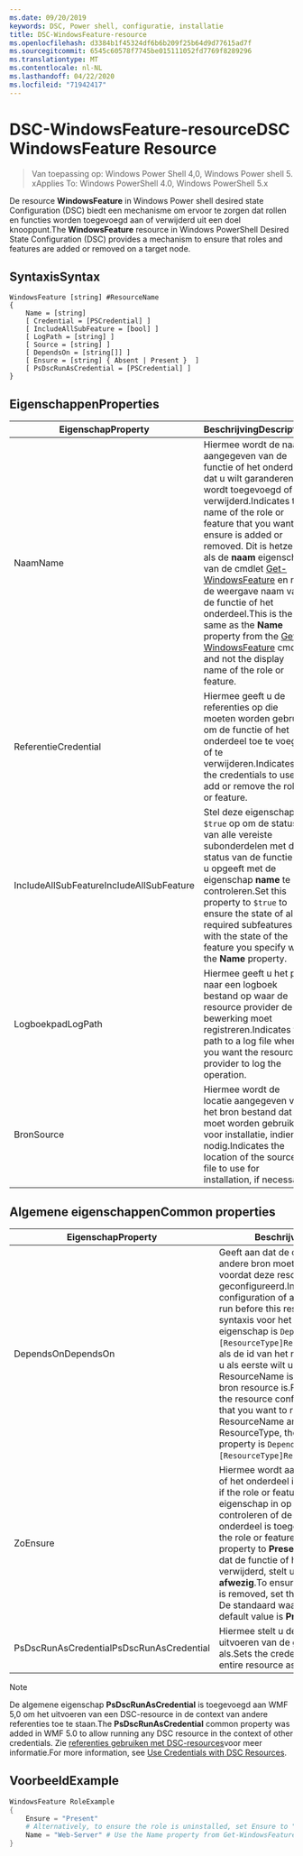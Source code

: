 ```yaml
---
ms.date: 09/20/2019
keywords: DSC, Power shell, configuratie, installatie
title: DSC-WindowsFeature-resource
ms.openlocfilehash: d3384b1f45324df6b6b209f25b64d9d77615ad7f
ms.sourcegitcommit: 6545c60578f7745be015111052fd7769f8289296
ms.translationtype: MT
ms.contentlocale: nl-NL
ms.lasthandoff: 04/22/2020
ms.locfileid: "71942417"
---
```

# <a name="dsc-windowsfeature-resource"></a><span data-ttu-id="52ad8-103">DSC-WindowsFeature-resource</span><span class="sxs-lookup"><span data-stu-id="52ad8-103">DSC WindowsFeature Resource</span></span>

> <span data-ttu-id="52ad8-104">Van toepassing op: Windows Power Shell 4,0, Windows Power shell 5. x</span><span class="sxs-lookup"><span data-stu-id="52ad8-104">Applies To: Windows PowerShell 4.0, Windows PowerShell 5.x</span></span>

<span data-ttu-id="52ad8-105">De resource **WindowsFeature** in Windows Power shell desired state Configuration (DSC) biedt een mechanisme om ervoor te zorgen dat rollen en functies worden toegevoegd aan of verwijderd uit een doel knooppunt.</span><span class="sxs-lookup"><span data-stu-id="52ad8-105">The **WindowsFeature** resource in Windows PowerShell Desired State Configuration (DSC) provides a mechanism to ensure that roles and features are added or removed on a target node.</span></span>

## <a name="syntax"></a><span data-ttu-id="52ad8-106">Syntaxis</span><span class="sxs-lookup"><span data-stu-id="52ad8-106">Syntax</span></span>

```Syntax
WindowsFeature [string] #ResourceName
{
    Name = [string]
    [ Credential = [PSCredential] ]
    [ IncludeAllSubFeature = [bool] ]
    [ LogPath = [string] ]
    [ Source = [string] ]
    [ DependsOn = [string[]] ]
    [ Ensure = [string] { Absent | Present }  ]
    [ PsDscRunAsCredential = [PSCredential] ]
}
```

## <a name="properties"></a><span data-ttu-id="52ad8-107">Eigenschappen</span><span class="sxs-lookup"><span data-stu-id="52ad8-107">Properties</span></span>

|<span data-ttu-id="52ad8-108">Eigenschap</span><span class="sxs-lookup"><span data-stu-id="52ad8-108">Property</span></span> |<span data-ttu-id="52ad8-109">Beschrijving</span><span class="sxs-lookup"><span data-stu-id="52ad8-109">Description</span></span> |
|---|---|
|<span data-ttu-id="52ad8-110">Naam</span><span class="sxs-lookup"><span data-stu-id="52ad8-110">Name</span></span> |<span data-ttu-id="52ad8-111">Hiermee wordt de naam aangegeven van de functie of het onderdeel dat u wilt garanderen, wordt toegevoegd of verwijderd.</span><span class="sxs-lookup"><span data-stu-id="52ad8-111">Indicates the name of the role or feature that you want to ensure is added or removed.</span></span> <span data-ttu-id="52ad8-112">Dit is hetzelfde als de **naam** eigenschap van de cmdlet [Get-WindowsFeature](/powershell/module/servermanager/Get-WindowsFeature) en niet de weergave naam van de functie of het onderdeel.</span><span class="sxs-lookup"><span data-stu-id="52ad8-112">This is the same as the **Name** property from the [Get-WindowsFeature](/powershell/module/servermanager/Get-WindowsFeature) cmdlet, and not the display name of the role or feature.</span></span> |
|<span data-ttu-id="52ad8-113">Referentie</span><span class="sxs-lookup"><span data-stu-id="52ad8-113">Credential</span></span> |<span data-ttu-id="52ad8-114">Hiermee geeft u de referenties op die moeten worden gebruikt om de functie of het onderdeel toe te voegen of te verwijderen.</span><span class="sxs-lookup"><span data-stu-id="52ad8-114">Indicates the credentials to use to add or remove the role or feature.</span></span> |
|<span data-ttu-id="52ad8-115">IncludeAllSubFeature</span><span class="sxs-lookup"><span data-stu-id="52ad8-115">IncludeAllSubFeature</span></span> |<span data-ttu-id="52ad8-116">Stel deze eigenschap in `$true` op om de status van alle vereiste subonderdelen met de status van de functie die u opgeeft met de eigenschap **name** te controleren.</span><span class="sxs-lookup"><span data-stu-id="52ad8-116">Set this property to `$true` to ensure the state of all required subfeatures with the state of the feature you specify with the **Name** property.</span></span> |
|<span data-ttu-id="52ad8-117">Logboekpad</span><span class="sxs-lookup"><span data-stu-id="52ad8-117">LogPath</span></span> |<span data-ttu-id="52ad8-118">Hiermee geeft u het pad naar een logboek bestand op waar de resource provider de bewerking moet registreren.</span><span class="sxs-lookup"><span data-stu-id="52ad8-118">Indicates the path to a log file where you want the resource provider to log the operation.</span></span> |
|<span data-ttu-id="52ad8-119">Bron</span><span class="sxs-lookup"><span data-stu-id="52ad8-119">Source</span></span> |<span data-ttu-id="52ad8-120">Hiermee wordt de locatie aangegeven van het bron bestand dat moet worden gebruikt voor installatie, indien nodig.</span><span class="sxs-lookup"><span data-stu-id="52ad8-120">Indicates the location of the source file to use for installation, if necessary.</span></span> |

## <a name="common-properties"></a><span data-ttu-id="52ad8-121">Algemene eigenschappen</span><span class="sxs-lookup"><span data-stu-id="52ad8-121">Common properties</span></span>

|<span data-ttu-id="52ad8-122">Eigenschap</span><span class="sxs-lookup"><span data-stu-id="52ad8-122">Property</span></span> |<span data-ttu-id="52ad8-123">Beschrijving</span><span class="sxs-lookup"><span data-stu-id="52ad8-123">Description</span></span> |
|---|---|
|<span data-ttu-id="52ad8-124">DependsOn</span><span class="sxs-lookup"><span data-stu-id="52ad8-124">DependsOn</span></span> |<span data-ttu-id="52ad8-125">Geeft aan dat de configuratie van een andere bron moet worden uitgevoerd voordat deze resource wordt geconfigureerd.</span><span class="sxs-lookup"><span data-stu-id="52ad8-125">Indicates that the configuration of another resource must run before this resource is configured.</span></span> <span data-ttu-id="52ad8-126">De syntaxis voor het gebruik van deze eigenschap is `DependsOn = "[ResourceType]ResourceName"`bijvoorbeeld als de id van het resource-script blok dat u als eerste wilt uitvoeren, de naam ResourceName is en het type van de bron resource is.</span><span class="sxs-lookup"><span data-stu-id="52ad8-126">For example, if the ID of the resource configuration script block that you want to run first is ResourceName and its type is ResourceType, the syntax for using this property is `DependsOn = "[ResourceType]ResourceName"`.</span></span> |
|<span data-ttu-id="52ad8-127">Zo</span><span class="sxs-lookup"><span data-stu-id="52ad8-127">Ensure</span></span> |<span data-ttu-id="52ad8-128">Hiermee wordt aangegeven of de functie of het onderdeel is toegevoegd.</span><span class="sxs-lookup"><span data-stu-id="52ad8-128">Indicates if the role or feature is added.</span></span> <span data-ttu-id="52ad8-129">Stel deze eigenschap in op **aanwezig**om te controleren of de functie of het onderdeel is toegevoegd.</span><span class="sxs-lookup"><span data-stu-id="52ad8-129">To ensure that the role or feature is added, set this property to **Present**.</span></span> <span data-ttu-id="52ad8-130">Om ervoor te zorgen dat de functie of het onderdeel wordt verwijderd, stelt u de eigenschap in op **afwezig**.</span><span class="sxs-lookup"><span data-stu-id="52ad8-130">To ensure that the role or feature is removed, set the property to **Absent**.</span></span> <span data-ttu-id="52ad8-131">De standaard waarde is **aanwezig**.</span><span class="sxs-lookup"><span data-stu-id="52ad8-131">The default value is **Present**.</span></span> |
|<span data-ttu-id="52ad8-132">PsDscRunAsCredential</span><span class="sxs-lookup"><span data-stu-id="52ad8-132">PsDscRunAsCredential</span></span> |<span data-ttu-id="52ad8-133">Hiermee stelt u de referentie in voor het uitvoeren van de gehele resource als.</span><span class="sxs-lookup"><span data-stu-id="52ad8-133">Sets the credential for running the entire resource as.</span></span> |

> [!NOTE]
> <span data-ttu-id="52ad8-134">De algemene eigenschap **PsDscRunAsCredential** is toegevoegd aan WMF 5,0 om het uitvoeren van een DSC-resource in de context van andere referenties toe te staan.</span><span class="sxs-lookup"><span data-stu-id="52ad8-134">The **PsDscRunAsCredential** common property was added in WMF 5.0 to allow running any DSC resource in the context of other credentials.</span></span> <span data-ttu-id="52ad8-135">Zie [referenties gebruiken met DSC-resources](../../../configurations/runasuser.md)voor meer informatie.</span><span class="sxs-lookup"><span data-stu-id="52ad8-135">For more information, see [Use Credentials with DSC Resources](../../../configurations/runasuser.md).</span></span>

## <a name="example"></a><span data-ttu-id="52ad8-136">Voorbeeld</span><span class="sxs-lookup"><span data-stu-id="52ad8-136">Example</span></span>

```powershell
WindowsFeature RoleExample
{
    Ensure = "Present"
    # Alternatively, to ensure the role is uninstalled, set Ensure to "Absent"
    Name = "Web-Server" # Use the Name property from Get-WindowsFeature
}
```